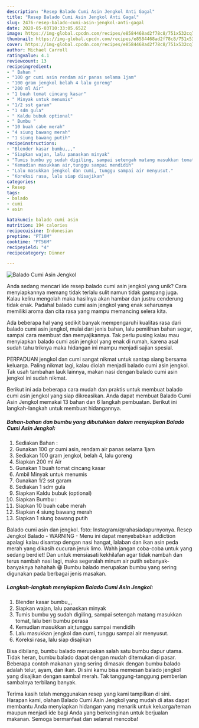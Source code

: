 ```yaml
---
description: "Resep Balado Cumi Asin Jengkol Anti Gagal"
title: "Resep Balado Cumi Asin Jengkol Anti Gagal"
slug: 2476-resep-balado-cumi-asin-jengkol-anti-gagal
date: 2020-05-03T10:33:05.652Z
image: https://img-global.cpcdn.com/recipes/e8584468ad2f78c8/751x532cq70/balado-cumi-asin-jengkol-foto-resep-utama.jpg
thumbnail: https://img-global.cpcdn.com/recipes/e8584468ad2f78c8/751x532cq70/balado-cumi-asin-jengkol-foto-resep-utama.jpg
cover: https://img-global.cpcdn.com/recipes/e8584468ad2f78c8/751x532cq70/balado-cumi-asin-jengkol-foto-resep-utama.jpg
author: Michael Carroll
ratingvalue: 4.1
reviewcount: 13
recipeingredient:
- " Bahan "
- "100 gr cumi asin rendam air panas selama 1jam"
- "100 gram jengkol belah 4 lalu goreng"
- "200 ml Air"
- "1 buah tomat cincang kasar"
- " Minyak untuk menumis"
- "1/2 sst garam"
- "1 sdm gula"
- " Kaldu bubuk optional"
- " Bumbu "
- "10 buah cabe merah"
- "4 siung bawang merah"
- "1 siung bawang putih"
recipeinstructions:
- "Blender kasar bumbu,,,"
- "Siapkan wajan, lalu panaskan minyak"
- "Tumis bumbu yg sudah digiling, sampai setengah matang masukkan tomat, lalu beri bumbu perasa"
- "Kemudian masukkan air,tunggu sampai mendidih"
- "Lalu masukkan jengkol dan cumi, tunggu sampai air menyusut."
- "Koreksi rasa, lalu siap disajikan"
categories:
- Resep
tags:
- balado
- cumi
- asin

katakunci: balado cumi asin 
nutrition: 194 calories
recipecuisine: Indonesian
preptime: "PT10M"
cooktime: "PT56M"
recipeyield: "4"
recipecategory: Dinner

---
```



![Balado Cumi Asin Jengkol](https://img-global.cpcdn.com/recipes/e8584468ad2f78c8/751x532cq70/balado-cumi-asin-jengkol-foto-resep-utama.jpg)

Anda sedang mencari ide resep balado cumi asin jengkol yang unik? Cara menyiapkannya memang tidak terlalu sulit namun tidak gampang juga. Kalau keliru mengolah maka hasilnya akan hambar dan justru cenderung tidak enak. Padahal balado cumi asin jengkol yang enak seharusnya memiliki aroma dan cita rasa yang mampu memancing selera kita.

Ada beberapa hal yang sedikit banyak mempengaruhi kualitas rasa dari balado cumi asin jengkol, mulai dari jenis bahan, lalu pemilihan bahan segar, sampai cara membuat dan menyajikannya. Tak perlu pusing kalau mau menyiapkan balado cumi asin jengkol yang enak di rumah, karena asal sudah tahu triknya maka hidangan ini mampu menjadi sajian spesial.

PERPADUAN jengkol dan cumi sangat nikmat untuk santap siang bersama keluarga. Paling nikmat lagi, kalau diolah menjadi balado cumi asin jengkol. Tak usah tambahan lauk lainnya, makan nasi dengan balado cumi asin jengkol ini sudah nikmat.


Berikut ini ada beberapa cara mudah dan praktis untuk membuat balado cumi asin jengkol yang siap dikreasikan. Anda dapat membuat Balado Cumi Asin Jengkol memakai 13 bahan dan 6 langkah pembuatan. Berikut ini langkah-langkah untuk membuat hidangannya.

<!--inarticleads1-->

##### Bahan-bahan dan bumbu yang dibutuhkan dalam menyiapkan Balado Cumi Asin Jengkol:

1. Sediakan  Bahan :
1. Gunakan 100 gr cumi asin, rendam air panas selama 1jam
1. Sediakan 100 gram jengkol, belah 4, lalu goreng
1. Siapkan 200 ml Air
1. Gunakan 1 buah tomat cincang kasar
1. Ambil  Minyak untuk menumis
1. Gunakan 1/2 sst garam
1. Sediakan 1 sdm gula
1. Siapkan  Kaldu bubuk (optional)
1. Siapkan  Bumbu :
1. Siapkan 10 buah cabe merah
1. Siapkan 4 siung bawang merah
1. Siapkan 1 siung bawang putih


Balado cumi asin dan jengkol. foto: Instagram/@rahasiadapurnyonya. Resep Jengkol Balado - WARNING - Menu ini dapat menyebabkan addiction apalagi kalau disantap dengan nasi hangat, lalaban dan ikan asin peda merah yang dikasih cucuran jeruk limo. Wahh jangan coba-coba untuk yang sedang berdiet! Dan untuk mensiasati kekhilafan agar tidak nambah dan terus nambah nasi lagi, maka segeralah minum air putih sebanyak-banyaknya hahahah 😀 Bumbu balado merupakan bumbu yang sering digunakan pada berbagai jenis masakan. 

<!--inarticleads2-->

##### Langkah-langkah menyiapkan Balado Cumi Asin Jengkol:

1. Blender kasar bumbu,,,
1. Siapkan wajan, lalu panaskan minyak
1. Tumis bumbu yg sudah digiling, sampai setengah matang masukkan tomat, lalu beri bumbu perasa
1. Kemudian masukkan air,tunggu sampai mendidih
1. Lalu masukkan jengkol dan cumi, tunggu sampai air menyusut.
1. Koreksi rasa, lalu siap disajikan


Bisa dibilang, bumbu balado merupakan salah satu bumbu dapur utama. Tidak heran, bumbu balado dapat dengan mudah ditemukan di pasar. Beberapa contoh makanan yang sering dimasak dengan bumbu balado adalah telur, ayam, dan ikan. Di sini kamu bisa memesan balado jengkol yang disajikan dengan sambal merah. Tak tanggung-tanggung pemberian sambalnya terbilang banyak. 

Terima kasih telah menggunakan resep yang kami tampilkan di sini. Harapan kami, olahan Balado Cumi Asin Jengkol yang mudah di atas dapat membantu Anda menyiapkan hidangan yang menarik untuk keluarga/teman maupun menjadi ide bagi Anda yang berkeinginan untuk berjualan makanan. Semoga bermanfaat dan selamat mencoba!
